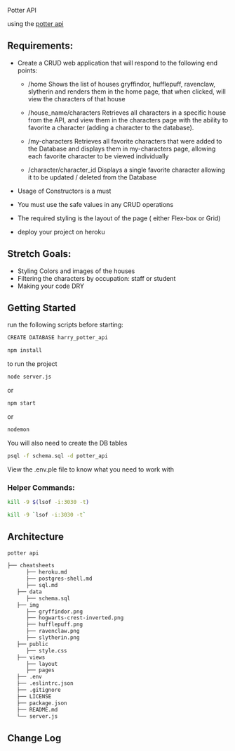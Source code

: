 Potter API 

 using the [potter api](https://www.potterapi.com/)

##  Requirements:
- Create a CRUD web application that will respond to the following end points:
   - /home
   Shows the list of houses gryffindor, hufflepuff, ravenclaw, slytherin and renders them in the home page, that when clicked, will view the characters of that house

   - /house_name/characters
   Retrieves all characters in a specific house from the API, and view them in the characters page with the ability to favorite a character (adding a character to the database).

   - /my-characters
   Retrieves all favorite characters that were added to the Database and displays them in my-characters page, allowing each favorite character to be viewed individually 

   - /character/character_id
   Displays a single favorite character allowing it to be updated / deleted from the Database

- Usage of Constructors is a must
- You must use the safe values in any CRUD operations

- The required styling is the layout of the page ( either Flex-box or Grid)

- deploy your project on heroku 

##  Stretch Goals:
   - Styling Colors and images of the houses 
   - Filtering the characters by occupation: staff or student
   - Making your code DRY


## Getting Started
run the following scripts before starting:

```sh
CREATE DATABASE harry_potter_api
```

```sh
npm install
```

to run the project

```sh
node server.js
```

or

```sh 
npm start
```

or

```sh 
nodemon
```

You will also need to create the DB tables

```sh
psql -f schema.sql -d potter_api 
```
View the .env.ple file to know what you need to work with

### Helper Commands:

```sh
kill -9 $(lsof -i:3030 -t)
```

```sh
kill -9 `lsof -i:3030 -t`
```


## Architecture
```sh
potter api

├── cheatsheets
      ├── heroku.md
      ├── postgres-shell.md
      ├── sql.md
   ├── data
      ├── schema.sql
   ├── img
      ├── gryffindor.png
      ├── hogwarts-crest-inverted.png
      ├── hufflepuff.png
      ├── ravenclaw.png
      ├── slytherin.png
   ├── public
      ├── style.css
   ├── views
      ├── layout
      ├── pages
   ├── .env
   ├── .eslintrc.json
   ├── .gitignore
   ├── LICENSE
   ├── package.json
   ├── README.md
   └── server.js
```

## Change Log   
